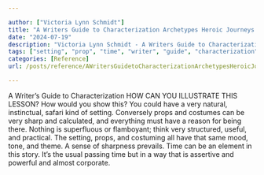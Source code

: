 ```yaml
---

author: ["Victoria Lynn Schmidt"]
title: "A Writers Guide to Characterization Archetypes Heroic Journeys and Other Elements of Dynamic Character Development - part0015_split_007.html"
date: "2024-07-19"
description: "Victoria Lynn Schmidt - A Writers Guide to Characterization Archetypes Heroic Journeys and Other Elements of Dynamic Character Development"
tags: ["setting", "prop", "time", "writer", "guide", "characterization", "illustrate", "lesson", "would", "show", "could", "natural", "instinctual", "safari", "kind", "conversely", "costume", "sharp", "calculated", "everything", "must", "reason", "nothing", "superfluous", "flamboyant"]
categories: [Reference]
url: /posts/reference/AWritersGuidetoCharacterizationArchetypesHeroicJourneysandOtherElementsofDynamicCharacterDevelopment-part0015split007html

---
```



A Writer’s Guide to Characterization
HOW CAN YOU ILLUSTRATE THIS LESSON?
How would you show this? You could have a very natural, instinctual, safari kind of setting. Conversely props and costumes can be very sharp and calculated, and everything must have a reason for being there. Nothing is superfluous or flamboyant; think very structured, useful, and practical. The setting, props, and costuming all have that same mood, tone, and theme. A sense of sharpness prevails.
Time can be an element in this story. It’s the usual passing time but in a way that is assertive and powerful and almost corporate.
